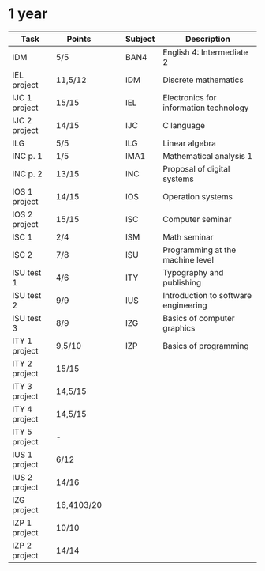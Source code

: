 

# 1 year

Task | Points |  | | Subject | Description
--- | --- | --- | ---| --- | ---
IDM | 5/5 | | | BAN4 | English 4: Intermediate 2
IEL project | 11,5/12 | | | IDM | Discrete mathematics 
IJC 1 project | 15/15 | | | IEL | Electronics for information technology
IJC 2 project | 14/15 | | | IJC | C language
ILG | 5/5 | | | ILG | Linear algebra
INC p. 1 | 1/5 | | | IMA1 | Mathematical analysis 1
INC p. 2 | 13/15 | | | INC | Proposal of digital systems
IOS 1 project | 14/15 | | | IOS | Operation systems
IOS 2 project | 15/15 | | | ISC | Computer seminar
ISC 1 | 2/4 | | | ISM | Math seminar
ISC 2 | 7/8 | | | ISU | Programming at the machine level
ISU test 1 | 4/6 | | | ITY | Typography and publishing
ISU test 2 | 9/9 | | | IUS | Introduction to software engineering
ISU test 3 | 8/9 | | | IZG | Basics of computer graphics
ITY 1 project | 9,5/10 | | | IZP | Basics of programming
ITY 2 project | 15/15 | 
ITY 3 project | 14,5/15 | 
ITY 4 project | 14,5/15 | 
ITY 5 project | - | 
IUS 1 project | 6/12 | 
IUS 2 project | 14/16 | 
IZG project | 16,4103/20 |
IZP 1 project | 10/10 | 
IZP 2 project | 14/14 | 